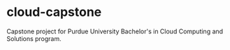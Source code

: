 # cloud-capstone
Capstone project for Purdue University Bachelor's in Cloud Computing and Solutions program.
